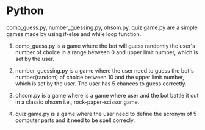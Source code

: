 # Python
comp_guess.py, number_guessing.py, ohsom.py, quiz game.py are a simple games made by using if-else and while loop function.

1. comp_guess.py is a game where the bot will guess randomly the user's number of choice in a range between 0 and upper limit number, which is set by the user.

2. number_guessing.py is a game where the user need to guess the bot's number(random) of choice between 10 and the upper limit number, which is set by the user. The user has 5 chances to guess correctly.

3. ohsom.py is a game where is a game where user and the bot battle it out in a classic ohsom i.e., rock-paper-scissor game.

4. quiz game.py is a game where the user need to define the acronym of 5 computer parts and it need to be spell correcly.
